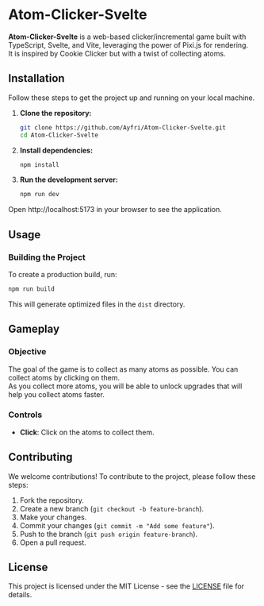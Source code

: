 # Atom-Clicker-Svelte

**Atom-Clicker-Svelte** is a web-based clicker/incremental game built with TypeScript, Svelte, and Vite, leveraging the power of Pixi.js for rendering.<br>
It is inspired by Cookie Clicker but with a twist of collecting atoms.

## Installation

Follow these steps to get the project up and running on your local machine.

1. **Clone the repository:**

    ```sh
    git clone https://github.com/Ayfri/Atom-Clicker-Svelte.git
    cd Atom-Clicker-Svelte
    ```

2. **Install dependencies:**

    ```sh
    npm install
    ```

3. **Run the development server:**

    ```sh
    npm run dev
    ```

Open http://localhost:5173 in your browser to see the application.

## Usage

### Building the Project

To create a production build, run:

```sh
npm run build
```

This will generate optimized files in the `dist` directory.

## Gameplay

### Objective

The goal of the game is to collect as many atoms as possible. You can collect atoms by clicking on them.<br>
As you collect more atoms, you will be able to unlock upgrades that will help you collect atoms faster.

### Controls

- **Click**: Click on the atoms to collect them.

## Contributing

We welcome contributions! To contribute to the project, please follow these steps:

1. Fork the repository.
2. Create a new branch (`git checkout -b feature-branch`).
3. Make your changes.
4. Commit your changes (`git commit -m "Add some feature"`).
5. Push to the branch (`git push origin feature-branch`).
6. Open a pull request.

## License

This project is licensed under the MIT License - see the [LICENSE](LICENSE) file for details.
